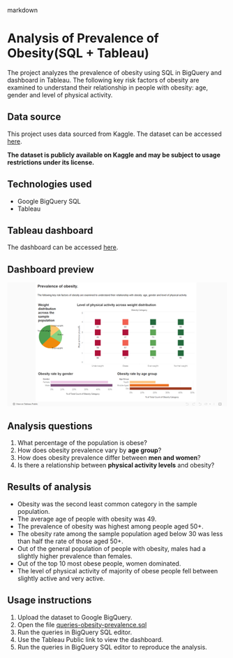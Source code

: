 markdown

# Analysis of Prevalence of Obesity(SQL + Tableau)
The project analyzes the prevalence of obesity using SQL in BigQuery and dashboard in Tableau. The following key risk factors of obesity are examined to understand their relationship in people with obesity: age, gender and level of physical activity.

## Data source
This project uses data sourced from Kaggle. The dataset can be accessed [here](https://www.kaggle.com/datasets/mrsimple07/obesity-prediction).

**The dataset is publicly available on Kaggle and may be subject to usage restrictions under its license.**

## Technologies used
- Google BigQuery SQL
- Tableau

## Tableau dashboard
The dashboard can be accessed [here](https://public.tableau.com/views/obesity_prevalence/Dashboard1?:language=en-GB&:sid=&:redirect=auth&:display_count=n&:origin=viz_share_link).

## Dashboard preview
![Prevalence of obesity dashboard](tableau.dashboard.png)

## Analysis questions
1. What percentage of the population is obese?  
2. How does obesity prevalence vary by **age group**?  
3. How does obesity prevalence differ between **men and women**?  
4. Is there a relationship between **physical activity levels** and obesity?  

## Results of analysis
- Obesity was the second least common category in the sample population.
- The average age of people with obesity was 49.
- The prevalence of obesity was highest among people aged 50+.
- The obesity rate among the sample population aged below 30 was less than half the rate of those aged 50+.
- Out of the general population of people with obesity, males had a slightly higher prevalence than females.
- Out of the top 10 most obese people, women dominated.
- The level of physical activity of majority of obese people fell between slightly active and very active. 

## Usage instructions
1. Upload the dataset to Google BigQuery.  
2. Open the file [queries-obesity-prevalence.sql](https://github.com/EWandiema/Obesity-prevalence/blob/c3ff906e51691eafe9a7472042165ec91a3ab125/queries-obesity-prevalence.sql)
3. Run the queries in BigQuery SQL editor.
4. Use the Tableau Public link to view the dashboard.
5. Run the queries in BigQuery SQL editor to reproduce the analysis. 

